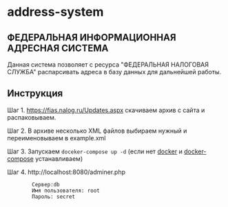 # address-system

## ФЕДЕРАЛЬНАЯ ИНФОРМАЦИОННАЯ АДРЕСНАЯ СИСТЕМА

Данная система позволяет с ресурса "ФЕДЕРАЛЬНАЯ НАЛОГОВАЯ СЛУЖБА" распарсивать адреса в базу данных для дальнейшей работы.

## Инструкция 
Шаг 1. https://fias.nalog.ru/Updates.aspx скачиваем архив с сайта и распаковываем. 

Шаг 2. В архиве несколько XML файлов выбираем нужный и переименовываем в example.xml

Шаг 3. Запускаем ```doceker-compose up -d``` (если нет [docker](https://docs.docker.com/install/#next-release) и [docker-compose](https://docs.docker.com/compose/install/) устанавливаем)

Шаг 4. http://localhost:8080/adminer.php  
```Settings
		Сервер:db
		Имя пользователя: root
		Пароль: secret
```
